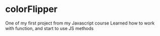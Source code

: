 # colorFlipper

One of my first project from my Javascript course
Learned how to work with function, and start to use JS methods
